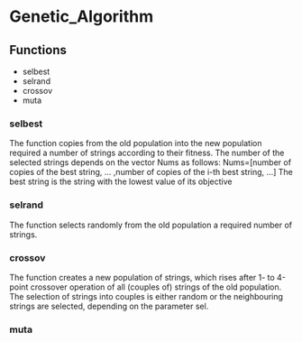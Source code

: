 # Genetic_Algorithm

## Functions
- selbest
- selrand
- crossov
- muta

### selbest
The function copies from the old population into the new population
required a number of strings according to their fitness. The number of the
selected strings depends on the vector Nums as follows:
Nums=[number of copies of the best string, ... ,number of copies of the i-th best string, ...]
The best string is the string with the lowest value of its objective


### selrand
The function selects randomly from the old population a required number
of strings.


### crossov
The function creates a new population of strings, which rises after
1- to 4-point crossover operation of all (couples of) strings of the old
population. The selection of strings into couples is either random or
the neighbouring strings are selected, depending on the parameter sel.

### muta
